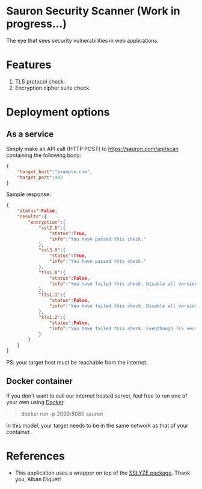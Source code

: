 # Sauron Security Scanner (Work in progress...)
The eye that sees security vulnerabilities in web applications.

# Features
1. TLS protocol check.
1. Encryption cipher suite check

# Deployment options
## As a service
Simply make an API call (HTTP POST) to https://sauron.com/api/scan containing the following body:
```json
{
    "target_host":"example.com",
    "target_port":443
}
```

Sample response:
```json
{
    "status":False,
    "results":{
        "encryption":{
            "ssl2.0":{
                "status":True,
                "info":"You have passed this check."
            },
            "ssl3.0":{
                "status":True,
                "info":"You have passed this check."
            },
            "tls1.0":{
                "status":False,
                "info":"You have failed this check. Disable all versions of the TLS protocol prior to 1.2."
            },
            "tls1.1":{
                "status":False,
                "info":"You have failed this check. Disable all versions of the TLS protocol prior to 1.2."
            },
            "tls1.2":{
                "status":False,
                "info":"You have failed this check. Eventhough TLS version 1.2 is considered secure, we've detected the use of the following SHA-1 cipher suites: xxxxxxx. Disable them in order to ensure proper encryption is used for your application."
            }
        }
    }
}
```

PS: your target host must be reachable from the internet.

## Docker container
If you don't want to call our internet hosted server, feel free to run one of your own using [Docker](https://www.docker.com/).
> docker run -p 2099:8080 sauron

In this model, your target needs to be in the same network as that of your container.

# References
* This application uses a wrapper on top of the [SSLYZE package](https://github.com/nabla-c0d3/sslyze). Thank you, Alban     Diquet!